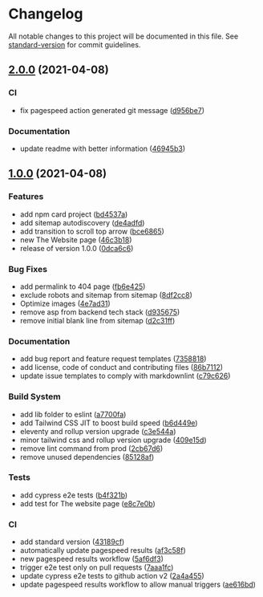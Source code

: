 # Changelog

All notable changes to this project will be documented in this file. See [standard-version](https://github.com/conventional-changelog/standard-version) for commit guidelines.

## [2.0.0](https://github.com/inigochoa/inigochoa.me/compare/v1.0.0...v2.0.0) (2021-04-08)


### CI

* fix pagespeed action generated git message ([d956be7](https://github.com/inigochoa/inigochoa.me/commit/d956be768638fc8752e773a2cdc3cd13d77318fb))


### Documentation

* update readme with better information ([46945b3](https://github.com/inigochoa/inigochoa.me/commit/46945b3b224c2b799ca567fa085115bc9fd845b7))

## [1.0.0](https://github.com/inigochoa/inigochoa.me/compare/v0.0.0...v1.0.0) (2021-04-08)


### Features

* add npm card project ([bd4537a](https://github.com/inigochoa/inigochoa.me/commit/bd4537a46381d3a1e625dabdf39702bd4f06b6cc))
* add sitemap autodiscovery ([de4adfd](https://github.com/inigochoa/inigochoa.me/commit/de4adfd75e35ebbafad12c2ddc2dd9f9f5dfca26))
* add transition to scroll top arrow ([bce6865](https://github.com/inigochoa/inigochoa.me/commit/bce68658513f1e970dace1e032a47ad4485695e7))
* new The Website page ([46c3b18](https://github.com/inigochoa/inigochoa.me/commit/46c3b18a6a92bc682292b31666431361d40bd0df))
* release of version 1.0.0 ([0dca6c6](https://github.com/inigochoa/inigochoa.me/commit/0dca6c6043ca1d8cc3343b3538e6a42b8d450e70))


### Bug Fixes

* add permalink to 404 page ([fb6e425](https://github.com/inigochoa/inigochoa.me/commit/fb6e425e5b9554b71d662894c75eff9e322ec6d2))
* exclude robots and sitemap from sitemap ([8df2cc8](https://github.com/inigochoa/inigochoa.me/commit/8df2cc8869354330e1872dbcd25d9a4531f7d8b9))
* Optimize images ([4e7ad31](https://github.com/inigochoa/inigochoa.me/commit/4e7ad311956c547bb49c143b9019d23568ed5858))
* remove asp from backend tech stack ([d935675](https://github.com/inigochoa/inigochoa.me/commit/d935675dfb6d84e8b0844b352baf24effeffba52))
* remove initial blank line from sitemap ([d2c31ff](https://github.com/inigochoa/inigochoa.me/commit/d2c31ffd6e1009e4714ad34b94f1e33ba672206b))


### Documentation

* add bug report and feature request templates ([7358818](https://github.com/inigochoa/inigochoa.me/commit/7358818f96c7461bfdadaff2c1ccaef4f78dfd65))
* add license, code of conduct and contributing files ([86b7112](https://github.com/inigochoa/inigochoa.me/commit/86b7112822ba9a683bb7de966afacb2aa8a67586))
* update issue templates to comply with markdownlint ([c79c626](https://github.com/inigochoa/inigochoa.me/commit/c79c6265f437bfb241920cdb3a17ecb50c4222f2))


### Build System

* add lib folder to eslint ([a7700fa](https://github.com/inigochoa/inigochoa.me/commit/a7700fab9b70efa326962ab2ef1f185955962007))
* add Tailwind CSS JIT to boost build speed ([b6d449e](https://github.com/inigochoa/inigochoa.me/commit/b6d449ee2cbd59374be5c5c47d54dd357d7f7a13))
* eleventy and rollup version upgrade ([c3e544a](https://github.com/inigochoa/inigochoa.me/commit/c3e544a39d92b433098a7090dbdb5ea77ee99f78))
* minor tailwind css and rollup version upgrade ([409e15d](https://github.com/inigochoa/inigochoa.me/commit/409e15d0365f88effacafee4f59f75153c6bca72))
* remove lint command from prod ([2cb67d6](https://github.com/inigochoa/inigochoa.me/commit/2cb67d654d990ad3369f511aa3c777921a11aff6))
* remove unused dependencies ([85128af](https://github.com/inigochoa/inigochoa.me/commit/85128af9fe9d98ff93dbc33528dad73cfc555780))


### Tests

* add cypress e2e tests ([b4f321b](https://github.com/inigochoa/inigochoa.me/commit/b4f321b2de06eee89ecf3abbd51a8d8c1191e524))
* add test for The website page ([e8c7e0b](https://github.com/inigochoa/inigochoa.me/commit/e8c7e0b158d628ed4abb4c4af3ab287b1832c35c))


### CI

* add standard version ([43189cf](https://github.com/inigochoa/inigochoa.me/commit/43189cf2ae9a5f6a7c92eca6b38278480b22ec78))
* automatically update pagespeed results ([af3c58f](https://github.com/inigochoa/inigochoa.me/commit/af3c58ff5d119c3c19dcf7ab0e12ad1ff07a4b0e))
* new pagespeed results workflow ([5af6df3](https://github.com/inigochoa/inigochoa.me/commit/5af6df3fd48154aad8b3a380146b2f9a618c3307))
* trigger e2e test only on pull requests ([7aaa1fc](https://github.com/inigochoa/inigochoa.me/commit/7aaa1fcbd8814572fa071595729fa49aac65c4f4))
* update cypress e2e tests to github action v2 ([2a4a455](https://github.com/inigochoa/inigochoa.me/commit/2a4a45589663554e7ae60ac591d64ab55e625751))
* update pagespeed results workflow to allow manual triggers ([ae616bd](https://github.com/inigochoa/inigochoa.me/commit/ae616bd20d9519ed70263f716dc1ebe215dc331b))
